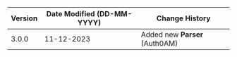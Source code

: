 | **Version** | **Date Modified (DD-MM-YYYY)** | **Change History**                                     |
|-------------|--------------------------------|--------------------------------------------------------|
| 3.0.0       | 11-12-2023                     | Added new **Parser** (Auth0AM)                         | 

